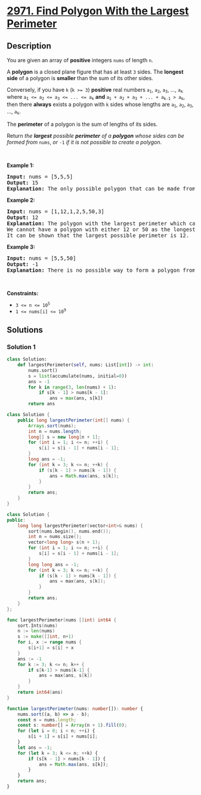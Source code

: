 # [2971. Find Polygon With the Largest Perimeter](https://leetcode.com/problems/find-polygon-with-the-largest-perimeter)


## Description

<p>You are given an array of <strong>positive</strong> integers <code>nums</code> of length <code>n</code>.</p>

<p>A <strong>polygon</strong> is a closed plane figure that has at least <code>3</code> sides. The <strong>longest side</strong> of a polygon is <strong>smaller</strong> than the sum of its other sides.</p>

<p>Conversely, if you have <code>k</code> (<code>k &gt;= 3</code>) <strong>positive</strong> real numbers <code>a<sub>1</sub></code>, <code>a<sub>2</sub></code>, <code>a<sub>3</sub></code>, ..., <code>a<sub>k</sub></code> where <code>a<sub>1</sub> &lt;= a<sub>2</sub> &lt;= a<sub>3</sub> &lt;= ... &lt;= a<sub>k</sub></code> <strong>and</strong> <code>a<sub>1</sub> + a<sub>2</sub> + a<sub>3</sub> + ... + a<sub>k-1</sub> &gt; a<sub>k</sub></code>, then there <strong>always</strong> exists a polygon with <code>k</code> sides whose lengths are <code>a<sub>1</sub></code>, <code>a<sub>2</sub></code>, <code>a<sub>3</sub></code>, ..., <code>a<sub>k</sub></code>.</p>

<p>The <strong>perimeter</strong> of a polygon is the sum of lengths of its sides.</p>

<p>Return <em>the <strong>largest</strong> possible <strong>perimeter</strong> of a <strong>polygon</strong> whose sides can be formed from</em> <code>nums</code>, <em>or</em> <code>-1</code> <em>if it is not possible to create a polygon</em>.</p>

<p>&nbsp;</p>
<p><strong class="example">Example 1:</strong></p>

<pre>
<strong>Input:</strong> nums = [5,5,5]
<strong>Output:</strong> 15
<strong>Explanation:</strong> The only possible polygon that can be made from nums has 3 sides: 5, 5, and 5. The perimeter is 5 + 5 + 5 = 15.
</pre>

<p><strong class="example">Example 2:</strong></p>

<pre>
<strong>Input:</strong> nums = [1,12,1,2,5,50,3]
<strong>Output:</strong> 12
<strong>Explanation:</strong> The polygon with the largest perimeter which can be made from nums has 5 sides: 1, 1, 2, 3, and 5. The perimeter is 1 + 1 + 2 + 3 + 5 = 12.
We cannot have a polygon with either 12 or 50 as the longest side because it is not possible to include 2 or more smaller sides that have a greater sum than either of them.
It can be shown that the largest possible perimeter is 12.
</pre>

<p><strong class="example">Example 3:</strong></p>

<pre>
<strong>Input:</strong> nums = [5,5,50]
<strong>Output:</strong> -1
<strong>Explanation:</strong> There is no possible way to form a polygon from nums, as a polygon has at least 3 sides and 50 &gt; 5 + 5.
</pre>

<p>&nbsp;</p>
<p><strong>Constraints:</strong></p>

<ul>
	<li><code>3 &lt;= n &lt;= 10<sup>5</sup></code></li>
	<li><code>1 &lt;= nums[i] &lt;= 10<sup>9</sup></code></li>
</ul>

## Solutions

### Solution 1

<!-- tabs:start -->

```python
class Solution:
    def largestPerimeter(self, nums: List[int]) -> int:
        nums.sort()
        s = list(accumulate(nums, initial=0))
        ans = -1
        for k in range(3, len(nums) + 1):
            if s[k - 1] > nums[k - 1]:
                ans = max(ans, s[k])
        return ans
```

```java
class Solution {
    public long largestPerimeter(int[] nums) {
        Arrays.sort(nums);
        int n = nums.length;
        long[] s = new long[n + 1];
        for (int i = 1; i <= n; ++i) {
            s[i] = s[i - 1] + nums[i - 1];
        }
        long ans = -1;
        for (int k = 3; k <= n; ++k) {
            if (s[k - 1] > nums[k - 1]) {
                ans = Math.max(ans, s[k]);
            }
        }
        return ans;
    }
}
```

```cpp
class Solution {
public:
    long long largestPerimeter(vector<int>& nums) {
        sort(nums.begin(), nums.end());
        int n = nums.size();
        vector<long long> s(n + 1);
        for (int i = 1; i <= n; ++i) {
            s[i] = s[i - 1] + nums[i - 1];
        }
        long long ans = -1;
        for (int k = 3; k <= n; ++k) {
            if (s[k - 1] > nums[k - 1]) {
                ans = max(ans, s[k]);
            }
        }
        return ans;
    }
};
```

```go
func largestPerimeter(nums []int) int64 {
	sort.Ints(nums)
	n := len(nums)
	s := make([]int, n+1)
	for i, x := range nums {
		s[i+1] = s[i] + x
	}
	ans := -1
	for k := 3; k <= n; k++ {
		if s[k-1] > nums[k-1] {
			ans = max(ans, s[k])
		}
	}
	return int64(ans)
}
```

```ts
function largestPerimeter(nums: number[]): number {
    nums.sort((a, b) => a - b);
    const n = nums.length;
    const s: number[] = Array(n + 1).fill(0);
    for (let i = 0; i < n; ++i) {
        s[i + 1] = s[i] + nums[i];
    }
    let ans = -1;
    for (let k = 3; k <= n; ++k) {
        if (s[k - 1] > nums[k - 1]) {
            ans = Math.max(ans, s[k]);
        }
    }
    return ans;
}
```

<!-- tabs:end -->

<!-- end -->
